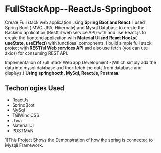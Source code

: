 # FullStackApp--ReactJs-Springboot
Create Full stack web application using **Spring Boot and React**. I used Spring Boot ( MVC, JPA, Hibernate) and Mysql Database to create the Backend application (Restful web service API) with and use React.js to create the frontend application with **Material UI and React Hooks( useState, useEffect)** with functional components. I build simple full stack project with **RESTful Web services API** and also use fetch (you can use axios) for consuming REST API.

Implementation of Full Stack Web app Development -(Which simply add the data into mysql database and then fetch the data from database and displays.) **Using springbooth, MySql, ReactJs, Postman**.

## Techonlogies Used
- ReactJs
- SpringBoot
- MySql
- TailWind CSS
- Java
- Material UI
- POSTMAN





1)This Project Shows the Demonstration of how the spring is connected to Mysqli Framework.


